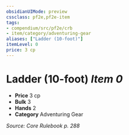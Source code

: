 ```yaml
---
obsidianUIMode: preview
cssclass: pf2e,pf2e-item
tags:
- compendium/src/pf2e/crb
- item/category/adventuring-gear
aliases: ["Ladder (10-foot)"]
itemLevel: 0
price: 3 cp
---
```

# Ladder (10-foot) *Item 0*  

- **Price** 3 cp
- **Bulk** 3
- **Hands** 2
- **Category** Adventuring Gear



*Source: Core Rulebook p. 288*